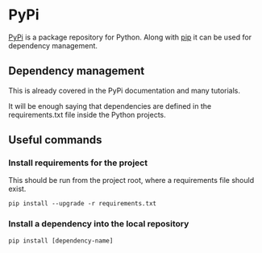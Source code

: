 # PyPi

[PyPi](https://pypi.python.org/pypi) is a package repository for Python. Along with [pip](https://pypi.python.org/pypi/pip) it can be used for dependency management.

## Dependency management

This is already covered in the PyPi documentation and many tutorials.

It will be enough saying that dependencies are defined in the requirements.txt file inside the Python projects.

## Useful commands

### Install requirements for the project

This should be run from the project root, where a requirements file should exist.

```text
pip install --upgrade -r requirements.txt
```

### Install a dependency into the local repository

```text
pip install [dependency-name]
```

